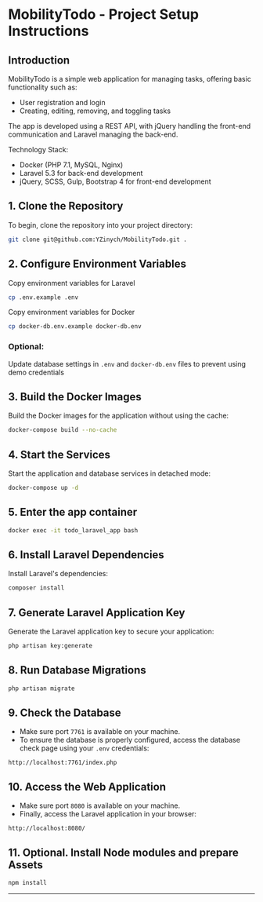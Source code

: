 # MobilityTodo - Project Setup Instructions

## Introduction
MobilityTodo is a simple web application for managing tasks, offering basic functionality such as:

- User registration and login
- Creating, editing, removing, and toggling tasks

The app is developed using a REST API, with jQuery handling the front-end communication and Laravel managing the back-end.

Technology Stack:
- Docker (PHP 7.1, MySQL, Nginx)
- Laravel 5.3 for back-end development
- jQuery, SCSS, Gulp, Bootstrap 4 for front-end development


## 1. Clone the Repository

To begin, clone the repository into your project directory:

```bash
git clone git@github.com:YZinych/MobilityTodo.git .
```

## 2. Configure Environment Variables

Copy environment variables for Laravel

```bash
cp .env.example .env
```

Copy environment variables for Docker

```bash
cp docker-db.env.example docker-db.env
```

### Optional:
Update database settings in `.env` and `docker-db.env` files to prevent using demo credentials

## 3. Build the Docker Images

Build the Docker images for the application without using the cache:

```bash
docker-compose build --no-cache
```

## 4. Start the Services

Start the application and database services in detached mode:

```bash
docker-compose up -d
```

## 5. Enter the app container

```bash
docker exec -it todo_laravel_app bash
```

## 6. Install Laravel Dependencies

Install Laravel's dependencies:

```bash
composer install
```

## 7. Generate Laravel Application Key

Generate the Laravel application key to secure your application:

```bash
php artisan key:generate
```

## 8. Run Database Migrations

```bash
php artisan migrate
```

## 9. Check the Database

- Make sure port `7761` is available on your machine.
- To ensure the database is properly configured, access the database check page using your `.env` credentials:

```text
http://localhost:7761/index.php
```

## 10. Access the Web Application

- Make sure port `8080` is available on your machine.
- Finally, access the Laravel application in your browser:

```text
http://localhost:8080/
```

## 11. Optional. Install Node modules and prepare Assets

```bash
npm install
```

---

